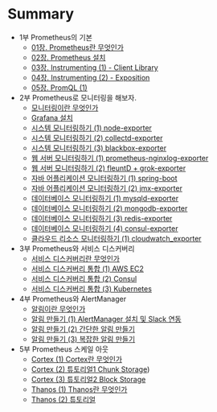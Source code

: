# Summary

* 1부 Prometheus의 기본
  * [01장. Prometheus란 무엇인가](./part1/01_what_is_prometheus/01_what_is_prometheus.md)
  * [02장. Prometheus 설치](./part1/02_install_prometheus/02_install_prometheus.md)
  * [03장. Instrumenting (1) - Client Library]()
  * [04장. Instrumenting (2) - Exposition]()
  * [05장. PromQL (1)]()
* 2부 Prometheus로 모니터링을 해보자.
  * [모니터링이란 무엇인가]()
  * [Grafana 설치](./part2/02_install_grafana/02_install_grafana.md)
  * [시스템 모니터링하기 (1) node-exporter](./part2/03_system_monitoring_01/03_system_monitoring_01.md)
  * [시스템 모니터링하기 (2) collectd-exporter](./part2/04_system_monitoring_02/04_system_monitoring_02.md)
  * [시스템 모니터링하기 (3) blackbox-exporter](./part2/05_system_monitoring_03/05_system_monitoring_03.md)
  * [웹 서버 모니터링하기 (1) prometheus-nginxlog-exporter](./part2/06_web_server_monitoring_01/06_web_server_monitoring_01.md)
  * [웹 서버 모니터링하기 (2) fleuntD + grok-exporter](./part2/07_web_server_monitoring_02/07_web_server_monitoring_02.md)
  * [자바 어플리케이션 모니터링하기 (1) spring-boot](./part2/08_java_application_monitoring_01/08_java_application_monitoring_01.md)
  * [자바 어플리케이션 모니터링하기 (2) jmx-exporter]()
  * [데이터베이스 모니터링하기 (1) mysqld-exporter]()
  * [데이터베이스 모니터링하기 (2) mongodb-exporter]()
  * [데이터베이스 모니터링하기 (3) redis-exporter]()
  * [데이터베이스 모니터링하기 (4) consul-exporter]()
  * [클라우드 리소스 모니터링하기 (1) cloudwatch_exporter]()
* 3부 Prometheus와 서비스 디스커버리
  * [서비스 디스커버리란 무엇인가]()
  * [서비스 디스커버리 통합 (1) AWS EC2]()
  * [서비스 디스커버리 통합 (2) Consul]()
  * [서비스 디스커버리 통합 (3) Kubernetes]()
* 4부 Prometheus와 AlertManager
  * [알림이란 무엇인가]()
  * [알림 만들기 (1) AlertManager 설치 및 Slack 연동]()
  * [알림 만들기 (2) 간단한 알림 만들기]()
  * [알림 만들기 (3) 복잡한 알림 만들기]()
* 5부 Prometheus 스케일 아웃
  * [Cortex (1) Cortex란 무엇인가](./part5/01_what_is_cortex/01_what_is_cortex.md)
  * [Cortex (2) 튜토리얼1 Chunk Storage]())
  * [Cortex (3) 튜토리얼2 Block Storage]()
  * [Thanos (1) Thanos란 무엇인가]()
  * [Thanos (2) 튜토리얼]()